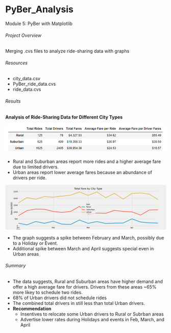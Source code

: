 # PyBer_Analysis
Module 5: PyBer with Matplotlib
###### Project Overview
Merging .cvs files to analyze ride-sharing data with graphs 
###### Resources
- city_data.csv
- PyBer_ride_data.cvs
- ride_data.cvs
###### Results
**Analysis of Ride-Sharing Data for Different City Types**

![pyber_summary_df](https://github.com/robyndook/PyBer_Analysis/blob/a4aa2532944695510ece96da76b476390ad8bf13/Analysis/pyber_summary_df.PNG)

- Rural and Suburban areas report more rides and a higher average fare due to limited drivers.
- Urban areas report lower average fares because an abundance of drivers per ride.

![pyber_summary](https://github.com/robyndook/PyBer_Analysis/blob/a4aa2532944695510ece96da76b476390ad8bf13/Analysis/Pyber_fare_summary.png)

- The graph suggests a spike between February and March, possibly due to a Holiday or Event. 
- Additional spike between March and April suggests special even in Urban areas
###### Summary
- The data suggests, Rural and Suburban areas have higher demand and offer a high average fare for drivers. Drivers from these areas ~65% more likey to schedule two rides.
- 68% of Urban drivers did not schedule rides
- The combined total drivers in still less than total Urban drivers. 
- **Recommendation**
    - Insentives to relocate some Urban drivers to Rural or Subrban areas
    - Advertise lower rates during Holidays and events in Feb, March, and April


<!--
1. [x] Overview of the analysis: Explain the purpose of the new analysis.
2. [x] Results: Using images from the summary DataFrame and multiple-line chart, describe the differences in ride-sharing data among the different city types.
3. [x] Summary: Based on the results, provide three business recommendations to the CEO for addressing any disparities among the city types.
-->
